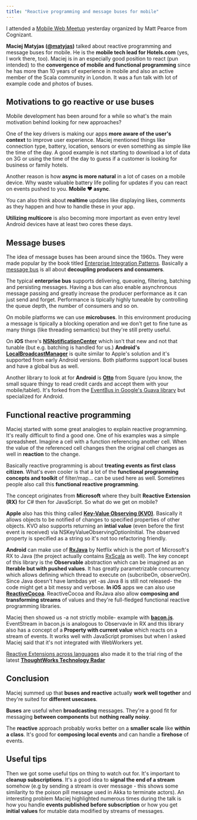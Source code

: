 ```yaml
--- 
title: "Reactive programming and message buses for mobile"
---
```


I attended a [Mobile Web Meetup](http://www.meetup.com/mobile_web/events/156458162/) yesterday organized by Matt Pearce from Cognizant.

**Maciej Matyjas ([@matyjas](https://twitter.com/matyjas))** talked about reactive programming and message buses for mobile. He is the **mobile tech lead for Hotels.com** (yes, I work there, too). Maciej is in an especially good position to react (pun intended) to the **convergence of mobile and functional programming** since he has more than 10 years of experience in mobile and also an active member of the Scala community in London. It was a fun talk with lot of example code and photos of buses.

## Motivations to go reactive or use buses

Mobile development has been around for a while so what's the main motivation behind looking for new approaches?

One of the key drivers is making our apps **more aware of the user's context** to improve user experience. Maciej mentioned things like connection type, battery, location, sensors or even something as simple like the time of the day. A good example is not starting to download a lot of data on 3G or using the time of the day to guess if a customer is looking for business or family hotels.

Another reason is how **async is more natural** in a lot of cases on a mobile device. Why waste valuable battery life polling for updates if you can react on events pushed to you. **Mobile ❤ async**.

You can also think about **realtime** updates like displaying likes, comments as they happen and how to handle these in your app.

**Utilizing multicore** is also becoming more important as even entry level Android devices have at least two cores these days.

## Message buses

The idea of message buses has been around since the 1960s. They were made popular by the book titled [Enterprise Integration Patterns](http://www.eaipatterns.com/). Basically a [message bus](http://www.eaipatterns.com/MessageBus.html) is all about **decoupling producers and consumers**. 

The typical **enterprise bus** supports delivering, queueing, filtering, batching and persisting messages. Having a bus can also enable asynchronous message passing and greatly increase the producer performance as it can just send and forget. Performance is tipically highly tuneable by controlling the queue depth, the number of consumers and so on.

On mobile platforms we can use **microbuses**. In this environment producing a message is tipically a blocking operation and we don't get to fine tune as many things (like threading semantics) but they're still pretty useful.

On **iOS** there's **[NSNotificationCenter](https://developer.apple.com/library/mac/documentation/cocoa/reference/foundation/Classes/NSNotificationCenter_Class/Reference/Reference.html)** which isn't that new and not that tunable (but e.g. batching is handled for us.) **Android's [LocalBroadcastManager](http://developer.android.com/reference/android/support/v4/content/LocalBroadcastManager.html)** is quite similar to Apple's solution and it's supported from early Android versions. Both platforms support local buses and have a global bus as well. 

Another library to look at for **Android** is **[Otto](http://square.github.io/otto/)** from Square (you know, the small square thingy to read credit cards and accept them with your mobile/tablet). It's forked from the [EventBus in Google's Guava library](https://code.google.com/p/guava-libraries/wiki/EventBusExplained) but specialized for Android.

## Functional reactive programming

Maciej started with some great analogies to explain reactive programming. It's really difficult to find a good one. One of his examples was a simple spreadsheet. Imagine a cell with a function referencing another cell. When the value of the referenced cell changes then the original cell changes as well in **reaction** to the change.

Basically reactive programming is about **treating events as first class citizen**. What's even cooler is that a lot of the **functional programming concepts and toolkit** of filter/map... can be used here as well. Sometimes people also call this **functional reactive programming**.

The concept originates from **Microsoft** where they built **Reactive Extension (RX)** for C# then for JavaScript. So what do we get on mobile?

**Apple** also has this thing called **[Key-Value Observing (KVO)](https://developer.apple.com/library/mac/documentation/cocoa/conceptual/KeyValueObserving/KeyValueObserving.html)**. Basically it allows objects to be notified of changes to specified properties of other objects. KVO also supports returning an **intial value** (even before the first event is received) via NSKeyValueObservingOptionInitial. The observed property is specified as a string so it's not too refactoring friendly.

**Android** can make use of **[RxJava](https://github.com/Netflix/RxJava)** by Netflix which is the port of Microsoft's RX to Java (the project actually contains [RxScala](http://rxscala.github.io/) as well). The key concept of this library is the **Observable** abstraction which can be imagined as an **Iterable but with pushed values**. It has greatly parametrizable concurrency which allows defining which thread to execute on (subcribeOn, observeOn). Since Java doesn't have lambdas yet -as Java 8 is still not released- the code might get a bit messy and verbose. **In iOS** apps we can also use **[ReactiveCocoa](https://github.com/ReactiveCocoa/ReactiveCocoa)**. ReactiveCocoa and RxJava also allow **composing and transforming streams** of values and they're full-fledged functional reactive programming libraries.

Maciej then showed us -a not strictly mobile- example with **[bacon.js](http://baconjs.github.io/)**. EventStream in bacon.js is analogous to Observavle in RX and this library also has a concept of a **Property with current value** which reacts on a stream of events. It works well with JavaScript promises but when I asked Maciej said that it's not integrated with WebWorkers yet.

[Reactive Extensions across languages](http://www.thoughtworks.com/radar/#/languages-and-frameworks/686) also made it to the trial ring of the latest **[ThoughtWorks Technology Radar](http://www.thoughtworks.com/radar/#/)**

## Conclusion

Maciej summed up that **buses and reactive** actually **work well together** and they're suited for **different usecases**.

**Buses** are useful when **broadcasting** messages. They're a good fit for messaging **between components** but **nothing really noisy**.

The **reactive** approach probably works better on a **smaller scale** like **within a class**. It's good for **composing local events** and can handle a **firehose** of events.

## Useful tips

Then we got some useful tips on thing to watch out for. It's important to **cleanup subscriptions**. It's a good idea to **signal the end of a stream** somehow (e.g by sending a stream is over message - this shows some similarity to the poison pill message used in Akka to terminate actors). An interesting problem Maciej highlighted numerous times during the talk is how you handle **events published before subscription** or how you get **initial values** for mutable data modified by streams of messages.
